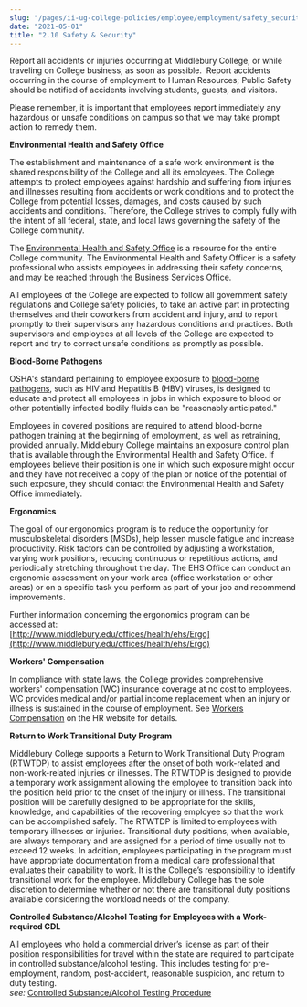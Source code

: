 ```yaml
---
slug: "/pages/ii-ug-college-policies/employee/employment/safety_security"
date: "2021-05-01"
title: "2.10 Safety & Security"
---
```


Report all accidents or injuries occurring at Middlebury College, or while traveling on College business, as soon as possible.  Report accidents occurring in the course of employment to Human Resources; Public Safety should be notified of accidents involving students, guests, and visitors.

Please remember, it is important that employees report immediately any hazardous or unsafe conditions on campus so that we may take prompt action to remedy them.

**Environmental Health and Safety Office**

The establishment and maintenance of a safe work environment is the shared responsibility of the College and all its employees. The College attempts to protect employees against hardship and suffering from injuries and illnesses resulting from accidents or work conditions and to protect the College from potential losses, damages, and costs caused by such accidents and conditions. Therefore, the College strives to comply fully with the intent of all federal, state, and local laws governing the safety of the College community.

The [Environmental Health and Safety Office](http://www.middlebury.edu/offices/health/ehs/contact) is a resource for the entire College community. The Environmental Health and Safety Officer is a safety professional who assists employees in addressing their safety concerns, and may be reached through the Business Services Office.

All employees of the College are expected to follow all government safety regulations and College safety policies, to take an active part in protecting themselves and their coworkers from accident and injury, and to report promptly to their supervisors any hazardous conditions and practices. Both supervisors and employees at all levels of the College are expected to report and try to correct unsafe conditions as promptly as possible.

**Blood-Borne Pathogens**

OSHA's standard pertaining to employee exposure to [blood-borne pathogens](http://www.middlebury.edu/offices/health/ehs/policies/BBP), such as HIV and Hepatitis B (HBV) viruses, is designed to educate and protect all employees in jobs in which exposure to blood or other potentially infected bodily fluids can be "reasonably anticipated."

Employees in covered positions are required to attend blood-borne pathogen training at the beginning of employment, as well as retraining, provided annually. Middlebury College maintains an exposure control plan that is available through the Environmental Health and Safety Office. If employees believe their position is one in which such exposure might occur and they have not received a copy of the plan or notice of the potential of such exposure, they should contact the Environmental Health and Safety Office immediately.

**Ergonomics**

The goal of our ergonomics program is to reduce the opportunity for musculoskeletal disorders (MSDs), help lessen muscle fatigue and increase productivity. Risk factors can be controlled by adjusting a workstation, varying work positions, reducing continuous or repetitious actions, and periodically stretching throughout the day. The EHS Office can conduct an ergonomic assessment on your work area (office workstation or other areas) or on a specific task you perform as part of your job and recommend improvements.

Further information concerning the ergonomics program can be accessed at:  
[http://www.middlebury.edu/offices/health/ehs/Ergo](http://www.middlebury.edu/offices/health/ehs/Ergo)

**Workers' Compensation**

In compliance with state laws, the College provides comprehensive workers' compensation (WC) insurance coverage at no cost to employees. WC provides medical and/or partial income replacement when an injury or illness is sustained in the course of employment. See [Workers Compensation](http://www.middlebury.edu/offices/business/hr/staffandfaculty/safety/workers.compensation) on the HR website for details.

**Return to Work Transitional Duty Program**

Middlebury College supports a Return to Work Transitional Duty Program (RTWTDP) to assist employees after the onset of both work-related and non-work-related injuries or illnesses. The RTWTDP is designed to provide a temporary work assignment allowing the employee to transition back into the position held prior to the onset of the injury or illness. The transitional position will be carefully designed to be appropriate for the skills, knowledge, and capabilities of the recovering employee so that the work can be accomplished safely. The RTWTDP is limited to employees with temporary illnesses or injuries. Transitional duty positions, when available, are always temporary and are assigned for a period of time usually not to exceed 12 weeks. In addition, employees participating in the program must have appropriate documentation from a medical care professional that evaluates their capability to work. It is the College’s responsibility to identify transitional work for the employee. Middlebury College has the sole discretion to determine whether or not there are transitional duty positions available considering the workload needs of the company.

**Controlled Substance/Alcohol Testing for Employees with a Work-required CDL**

All employees who hold a commercial driver’s license as part of their position responsibilities for travel within the state are required to participate in controlled substance/alcohol testing. This includes testing for pre-employment, random, post-accident, reasonable suspicion, and return to duty testing.  
_see:_ [Controlled Substance/Alcohol Testing Procedure](http://www.middlebury.edu/pages/employee/employment/hr_controlled_sub_cdl)
